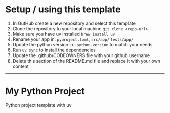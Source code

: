 # Setup / using this template

1. In GutHub create a new repository and select this template
1. Clone the repository to your local machine `git clone <repo-url>`
1. Make sure you have uv installed `brew install uv`
1. Rename your app in:  `pyproject.toml`,  `src/app/` `tests/app/`
1. Update the python version in `.python-version` to match your needs
1. Run `uv sync` to install the dependencies
1. Update the .github/CODEOWNERS file with your github username
1. Delete this section of the README.md file and replace it with your own content

------------------
# My Python Project
Python project template with uv 
